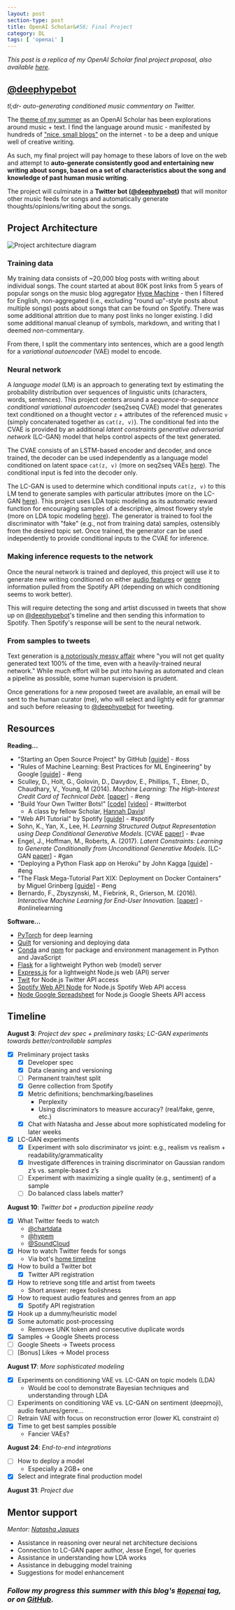 ```yaml
---
layout: post
section-type: post
title: OpenAI Scholar&#58; Final Project
category: DL
tags: [ 'openai' ]
---
```


_This post is a replica of my OpenAI Scholar final project proposal, also available [here](https://github.com/iconix/deephypebot/blob/master/proposal.md)._

## [@deephypebot](http://twitter.com/deephypebot)
_tl;dr- auto-generating conditioned music commentary on Twitter._

The [theme of my summer](/dl/2018/06/03/project-ideation#finding-my-niche) as an OpenAI Scholar has been explorations around music + text. I find the language around music - manifested by hundreds of ["nice, small blogs"](https://www.theverge.com/2018/1/2/16840940/spotify-algorithm-music-discovery-mix-cds-resolution) on the internet - to be a deep and unique well of creative writing.

As such, my final project will pay homage to these labors of love on the web and attempt to **auto-generate consistently good and entertaining new writing about songs, based on a set of characteristics about the song and knowledge of past human music writing**.

The project will culminate in a **Twitter bot ([@deephypebot](http://twitter.com/deephypebot))** that will monitor other music feeds for songs and automatically generate thoughts/opinions/writing about the songs.

## Project Architecture

![Project architecture diagram](/img/posts/deephypebot-architecture.svg)

### Training data

My training data consists of ~20,000 blog posts with writing about individual songs. The count started at about 80K post links from 5 years of popular songs on the music blog aggregator [Hype Machine](https://hypem.com/) - then I filtered for English, non-aggregated (i.e., excluding "round up"-style posts about multiple songs) posts about songs that can be found on Spotify. There was some additional attrition due to many post links no longer existing. I did some additional manual cleanup of symbols, markdown, and writing that I deemed _non_-commentary.

From there, I split the commentary into sentences, which are a good length for a _variational autoencoder_ (VAE) model to encode.

### Neural network

A _language model_ (LM) is an approach to generating text by estimating the probability distribution over sequences of linguistic units (characters, words, sentences). This project centers around a _sequence-to-sequence conditional variational autoencoder_ (seq2seq CVAE) model that generates text conditioned on a thought vector `z` + attributes of the referenced music `v` (simply concatenated together as `cat(z, v)`). The conditional fed into the CVAE is provided by an additional _latent constraints generative adversarial network_ (LC-GAN) model that helps control aspects of the text generated.

The CVAE consists of an LSTM-based encoder and decoder, and once trained, the decoder can be used independently as a language model conditioned on latent space `cat(z, v)` (more on seq2seq VAEs [here](/dl/2018/06/29/energy-and-vae#seq2seq-vae-for-text-generation)). The conditional input is fed into the decoder only.

The LC-GAN is used to determine which conditional inputs `cat(z, v)` to this LM tend to generate samples with particular attributes (more on the LC-GAN [here](/dl/2018/07/28/lcgan)). This project uses LDA topic modeling as its automatic reward function for encouraging samples of a descriptive, almost flowery style (more on LDA topic modeling [here](/dl/2018/08/24/project-notes-2)). The generator is trained to fool the discriminator with "fake" (e.g., not from training data) samples, ostensibly from the desired topic set. Once trained, the generator can be used independently to provide conditional inputs to the CVAE for inference.

### Making inference requests to the network

Once the neural network is trained and deployed, this project will use it to generate new writing conditioned on either [audio features](https://developer.spotify.com/documentation/web-api/reference/tracks/get-audio-features/) or [genre](https://developer.spotify.com/documentation/web-api/reference/artists/get-artist/) information pulled from the Spotify API (depending on which conditioning seems to work better).

This will require detecting the song and artist discussed in tweets that show up on [@deephypebot](http://twitter.com/deephypebot)'s timeline and then sending this information to Spotify. Then Spotify's response will be sent to the neural network.

### From samples to tweets

Text generation is [a notoriously messy affair](/dl/2018/06/20/arxiv-song-titles#text-generation-is-a-messy-affair) where "you will not get quality generated text 100% of the time, even with a heavily-trained neural network." While much effort will be put into having as automated and clean a pipeline as possible, some human supervision is prudent.

Once generations for a new proposed tweet are available, an email will be sent to the human curator (me), who will select and lightly edit for grammar and such before releasing to [@deephypebot](http://twitter.com/deephypebot) for tweeting.

## Resources

**Reading...**
- "Starting an Open Source Project" by GitHub [[guide](https://opensource.guide/starting-a-project/)] - #oss
- "Rules of Machine Learning: Best Practices for ML Engineering" by Google [[guide](https://developers.google.com/machine-learning/guides/rules-of-ml/)] - #eng
- Sculley, D., Holt, G., Golovin, D., Davydov, E., Phillips, T., Ebner, D., Chaudhary, V., Young, M (2014). _Machine Learning: The High-Interest Credit Card of Technical Debt._ [[paper](https://ai.google/research/pubs/pub43146)] - #eng
- "Build Your Own Twitter Bots!" [[code](https://github.com/handav/twitter-bots)] [[video](https://egghead.io/courses/create-your-own-twitter-bots)] - #twitterbot
    - A class by fellow Scholar, [Hannah Davis](http://www.hannahishere.com/)!
- "Web API Tutorial" by Spotify [[guide](https://developer.spotify.com/documentation/web-api/quick-start/)] - #spotify
- Sohn, K., Yan, X., Lee, H. _Learning Structured Output Representation using Deep Conditional Generative Models._ [CVAE [paper](http://papers.nips.cc/paper/5775-learning-structured-output-representation-using-deep-conditional-generative-models.pdf)] - #vae
- Engel, J., Hoffman, M., Roberts, A. (2017). _Latent Constraints: Learning to Generate Conditionally from Unconditional Generative Models._ [LC-GAN [paper](https://arxiv.org/abs/1711.05772)] - #gan
- "Deploying a Python Flask app on Heroku" by John Kagga [[guide](https://medium.com/the-andela-way/deploying-a-python-flask-app-to-heroku-41250bda27d0)] - #eng
- "The Flask Mega-Tutorial Part XIX: Deployment on Docker Containers" by Miguel Grinberg [[guide](https://blog.miguelgrinberg.com/post/the-flask-mega-tutorial-part-xix-deployment-on-docker-containers)] - #eng
- Bernardo, F., Zbyszynski, M., Fiebrink, R., Grierson, M. (2016). _Interactive Machine Learning for End-User Innovation._ [[paper](http://research.gold.ac.uk/19767/)] - #onlinelearning

**Software…**
- [PyTorch](https://pytorch.org/) for deep learning
- [Quilt](https://quiltdata.com/) for versioning and deploying data
- [Conda](https://conda.io/docs/) and [npm](https://www.npmjs.com/) for package and environment management in Python and JavaScript
- [Flask](http://flask.pocoo.org/) for a lightweight Python web (model) server
- [Express.js](https://expressjs.com/) for a lightweight Node.js web (API) server
- [Twit](https://github.com/ttezel/twit) for Node.js Twitter API access
- [Spotify Web API Node](https://github.com/thelinmichael/spotify-web-api-node) for Node.js Spotify Web API access
- [Node Google Spreadsheet](https://github.com/theoephraim/node-google-spreadsheet) for Node.js Google Sheets API access

## Timeline

**August 3**: _Project dev spec + preliminary tasks; LC-GAN experiments towards better/controllable samples_

- [x] Preliminary project tasks
    - [x] Developer spec
    - [x] Data cleaning and versioning
    - [ ] Permanent train/test split
    - [x] Genre collection from Spotify
    - [x] Metric definitions; benchmarking/baselines
        - Perplexity
        - Using discriminators to measure accuracy? (real/fake, genre, etc.)
    - [x] Chat with Natasha and Jesse about more sophisticated modeling for later weeks
- [x] LC-GAN experiments
    - [x] Experiment with solo discriminator vs joint: e.g., realism vs realism + readability/grammaticality
    - [x] Investigate differences in training discriminator on Gaussian random z’s vs. sample-based z’s
    - [ ] Experiment with maximizing a single quality (e.g., sentiment) of a sample
    - [ ] Do balanced class labels matter?

**August 10**: _Twitter bot + production pipeline ready_

- [x] What Twitter feeds to watch
    - [@chartdata](https://twitter.com/chartdata)
    - [@hypem](https://twitter.com/hypem)
    - [@SoundCloud](https://twitter.com/SoundCloud)
- [x] How to watch Twitter feeds for songs
    - Via bot's [home timeline](https://developer.twitter.com/en/docs/tweets/timelines/api-reference/get-statuses-home_timeline.html)
- [x] How to build a Twitter bot
    - [x] Twitter API registration
- [x] How to retrieve song title and artist from tweets
    - Short answer: regex foolishness
- [x] How to request audio features and genres from an app
    - [x] Spotify API registration
- [x] Hook up a dummy/heuristic model
- [x] Some automatic post-processing
    - Removes UNK token and consecutive duplicate words
- [x] Samples -&gt; Google Sheets process
- [ ] Google Sheets -&gt; Tweets process
- [ ] [Bonus] Likes -&gt; Model process

**August 17**: _More sophisticated modeling_

- [x] Experiments on conditioning VAE vs. LC-GAN on topic models (LDA)
    - Would be cool to demonstrate Bayesian techniques and understanding through LDA
- [ ] Experiments on conditioning VAE vs. LC-GAN on sentiment (deepmoji), audio features/genre...
- [ ] Retrain VAE with focus on reconstruction error (lower KL constraint σ)
- [x] Time to get best samples possible
    - Fancier VAEs?

**August 24**: _End-to-end integrations_

- [ ] How to deploy a model
    - Especially a 2GB+ one
- [x] Select and integrate final production model

**August 31**: _Project due_

## Mentor support
_Mentor: [Natasha Jaques](https://twitter.com/natashajaques)_

- Assistance in reasoning over neural net architecture decisions
- Connection to LC-GAN paper author, Jesse Engel, for queries
- Assistance in understanding how LDA works
- Assistance in debugging model training
- Suggestions for model enhancement

### _Follow my progress this summer with this blog's [#openai](/tags/openai) tag, or on [GitHub](https://github.com/iconix/openai)._

